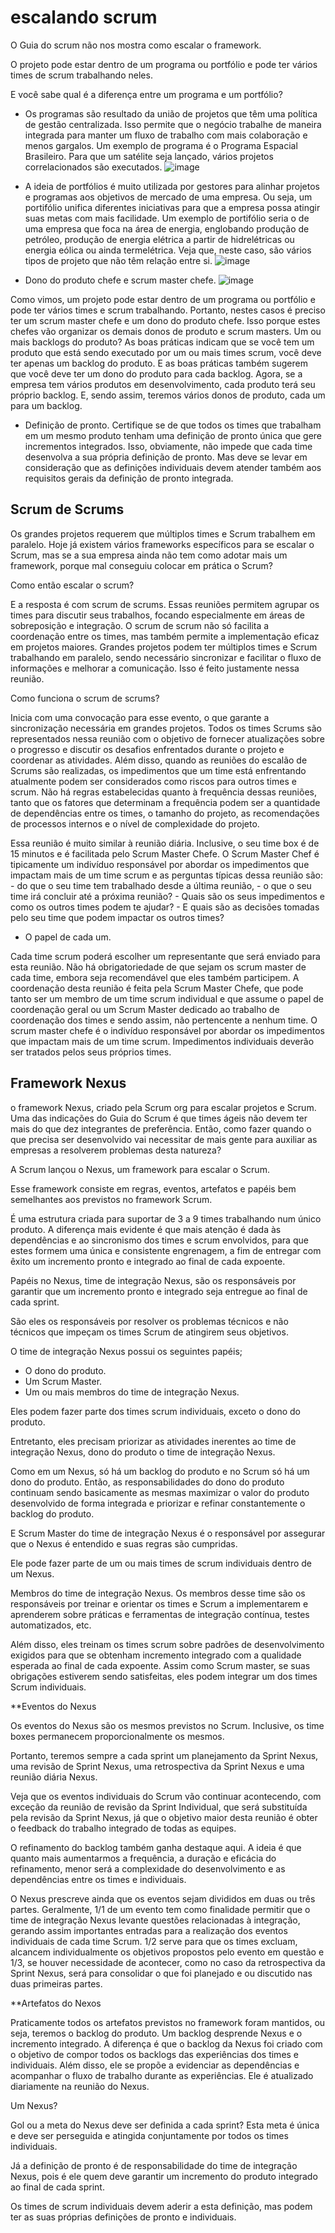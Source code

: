 # escalando scrum


O Guia do scrum não nos mostra como escalar o framework. 

O projeto pode estar dentro de um programa ou portfólio e pode ter vários times de scrum trabalhando neles.

E você sabe qual é a diferença entre um programa e um portfólio?

- Os programas são resultado da união de projetos que têm uma política de gestão centralizada. Isso permite que o negócio trabalhe de maneira integrada para manter um fluxo de trabalho com mais colaboração e menos gargalos. Um exemplo de programa é o Programa Espacial Brasileiro. Para que um satélite seja lançado, vários projetos correlacionados são executados.
 ![image](https://user-images.githubusercontent.com/52088444/232253994-8eb7bdc1-e0c7-4547-a475-f742ce04d4c7.png)

- A ideia de portfólios é muito utilizada por gestores para alinhar projetos e programas aos objetivos de mercado de uma empresa. Ou seja, um portifólio unifica diferentes iniciativas para que a empresa possa atingir suas metas com mais facilidade. Um exemplo de portifólio seria o de uma empresa que foca na área de energia, englobando produção de petróleo, produção de energia elétrica a partir de hidrelétricas ou energia eólica ou ainda termelétrica. Veja que, neste caso, são vários tipos de projeto que não têm relação entre si.
![image](https://user-images.githubusercontent.com/52088444/232254002-f58cd213-93cb-4bf6-a415-e15f3f367c20.png)

- Dono do produto chefe e scrum master chefe.
 ![image](https://user-images.githubusercontent.com/52088444/232254012-0b6480f5-a87f-45d1-9d9b-92563e17fdc3.png)

Como vimos, um projeto pode estar dentro de um programa ou portfólio e pode ter vários times e scrum trabalhando. Portanto, nestes casos é preciso ter um scrum master chefe e um dono do produto chefe. Isso porque estes chefes vão organizar os demais donos de produto e scrum masters. 
Um ou mais backlogs do produto?
As boas práticas indicam que se você tem um produto que está sendo executado por um ou mais times scrum, você deve ter apenas um backlog do produto.
E as boas práticas também sugerem que você deve ter um dono do produto para cada backlog. Agora, se a empresa tem vários produtos em desenvolvimento, cada produto terá seu próprio backlog. E, sendo assim, teremos vários donos de produto, cada um para um backlog.

- Definição de pronto.
 Certifique se de que todos os times que trabalham em um mesmo produto tenham uma definição de pronto única que gere incrementos integrados. Isso, obviamente, não impede que cada time desenvolva a sua própria definição de pronto. Mas deve se levar em consideração que as definições individuais devem atender também aos requisitos gerais da definição de pronto integrada.

## Scrum de Scrums

Os grandes projetos requerem que múltiplos times e Scrum trabalhem em paralelo.
Hoje já existem vários frameworks específicos para se escalar o Scrum, mas se a sua empresa ainda não tem como adotar mais um framework, porque mal conseguiu colocar em prática o Scrum?

Como então escalar o scrum?

E a resposta é com scrum de scrums. Essas reuniões permitem agrupar os times para discutir seus trabalhos, focando especialmente em áreas de sobreposição e integração. O scrum de scrum não só facilita a coordenação entre os times, mas também permite a implementação eficaz em projetos maiores.
Grandes projetos podem ter múltiplos times e Scrum trabalhando em paralelo, sendo necessário sincronizar e facilitar o fluxo de informações e melhorar a comunicação. Isso é feito justamente nessa reunião.

Como funciona o scrum de scrums?

Inicia com uma convocação para esse evento, o que garante a sincronização necessária em grandes projetos. Todos os times Scrums são representados nessa reunião com o objetivo de fornecer atualizações sobre o progresso e discutir os desafios enfrentados durante o projeto e coordenar as atividades. Além disso, quando as reuniões do escalão de Scrums são realizadas, os impedimentos que um time está enfrentando atualmente podem ser considerados como riscos para outros times e scrum. Não há regras estabelecidas quanto à frequência dessas reuniões, tanto que os fatores que determinam a frequência podem ser a quantidade de dependências entre os times, o tamanho do projeto, as recomendações de processos internos e o nível de complexidade do projeto.

Essa reunião é muito similar à reunião diária. Inclusive, o seu time box é de 15 minutos e é facilitada pelo Scrum Master Chefe. O Scrum Master Chef é tipicamente um indivíduo responsável por abordar os impedimentos que impactam mais de um time scrum e as perguntas típicas dessa reunião são:
    - do que o seu time tem trabalhado desde a última reunião, 
    - o que o seu time irá concluir até a próxima reunião? 
    - Quais são os seus impedimentos e como os outros times podem te ajudar? 
    - E quais são as decisões tomadas pelo seu time que podem impactar os outros times?

- O papel de cada um.

Cada time scrum poderá escolher um representante que será enviado para esta reunião. Não há obrigatoriedade de que sejam os scrum master de cada time, embora seja recomendável que eles também participem. 
A coordenação desta reunião é feita pela Scrum Master Chefe, que pode tanto ser um membro de um time scrum individual e que assume o papel de coordenação geral ou um Scrum Master dedicado ao trabalho de coordenação dos times e sendo assim, não pertencente a nenhum time.
O scrum master chefe é o indivíduo responsável por abordar os impedimentos que impactam mais de um time scrum. Impedimentos individuais deverão ser tratados pelos seus próprios times.

##  Framework Nexus

o framework Nexus, criado pela Scrum org para escalar projetos e Scrum.
Uma das indicações do Guia do Scrum é que times ágeis não devem ter mais do que dez integrantes de preferência. Então, como fazer quando o que precisa ser desenvolvido vai necessitar de mais gente para auxiliar as empresas a resolverem problemas desta natureza?

A Scrum  lançou o Nexus, um framework para escalar o Scrum.

Esse framework consiste em regras, eventos, artefatos e papéis bem semelhantes aos previstos no framework Scrum.

É uma estrutura criada para suportar de 3 a 9 times trabalhando num único produto. A diferença mais evidente é que mais atenção é dada às dependências e ao sincronismo dos times e scrum envolvidos, para que estes formem uma única e consistente engrenagem, a fim de entregar com êxito um incremento pronto e integrado ao final de cada expoente.

Papéis no Nexus, time de integração Nexus, são os responsáveis por garantir que um incremento pronto e integrado seja entregue ao final de cada sprint.

São eles os responsáveis por resolver os problemas técnicos e não técnicos que impeçam os times Scrum de atingirem seus objetivos.

O time de integração Nexus possui os seguintes papéis;

- O dono do produto.
- Um Scrum Master.
- Um ou mais membros do time de integração Nexus.

Eles podem fazer parte dos times scrum individuais, exceto o dono do produto.

Entretanto, eles precisam priorizar as atividades inerentes ao time de integração Nexus, dono do produto o time de integração Nexus.

Como em um Nexus, só há um backlog do produto e no Scrum só há um dono do produto. Então, as responsabilidades do dono do produto continuam sendo basicamente as mesmas maximizar o valor do produto desenvolvido de forma integrada e priorizar e refinar constantemente o backlog do produto.

E Scrum Master do time de integração Nexus é o responsável por assegurar que o Nexus é entendido e suas regras são cumpridas.

Ele pode fazer parte de um ou mais times de scrum individuais dentro de um Nexus.

Membros do time de integração Nexus. Os membros desse time são os responsáveis por treinar e orientar os times e Scrum a implementarem e aprenderem sobre práticas e ferramentas de integração contínua, testes automatizados, etc.

Além disso, eles treinam os times scrum sobre padrões de desenvolvimento exigidos para que se obtenham incremento integrado com a qualidade esperada ao final de cada expoente. Assim como Scrum master, se suas obrigações estiverem sendo satisfeitas, eles podem integrar um dos times Scrum individuais.

**Eventos do Nexus 

Os eventos do Nexus são os mesmos previstos no Scrum. Inclusive, os time boxes permanecem proporcionalmente os mesmos.

Portanto, teremos sempre a cada sprint um planejamento da Sprint Nexus, uma revisão de Sprint Nexus, uma retrospectiva da Sprint Nexus e uma reunião diária Nexus.

Veja que os eventos individuais do Scrum vão continuar acontecendo, com exceção da reunião de revisão da Sprint Individual, que será substituída pela revisão da Sprint Nexus, já que o objetivo maior desta reunião é obter o feedback do trabalho integrado de todas as equipes.

O refinamento do backlog também ganha destaque aqui. A ideia é que quanto mais aumentarmos a frequência, a duração e eficácia do refinamento, menor será a complexidade do desenvolvimento e as dependências entre os times e individuais.

O Nexus prescreve ainda que os eventos sejam divididos em duas ou três partes. Geralmente, 1/1 de um evento tem como finalidade permitir que o time de integração Nexus levante questões relacionadas à integração, gerando assim importantes entradas para a realização dos eventos individuais de cada time Scrum. 1/2 serve para que os times excluam, alcancem individualmente os objetivos propostos pelo evento em questão e 1/3, se houver necessidade de acontecer, como no caso da retrospectiva da Sprint Nexus, será para consolidar o que foi planejado e ou discutido nas duas primeiras partes.

**Artefatos do Nexos

Praticamente todos os artefatos previstos no framework foram mantidos, ou seja, teremos o backlog do produto. Um backlog desprende Nexus e o incremento integrado.
A diferença é que o backlog da Nexus foi criado com o objetivo de compor todos os backlogs das experiências dos times e individuais.
Além disso, ele se propõe a evidenciar as dependências e acompanhar o fluxo de trabalho durante as experiências.
Ele é atualizado diariamente na reunião do Nexus.

Um Nexus?

Gol ou a meta do Nexus deve ser definida a cada sprint? Esta meta é única e deve ser perseguida e atingida conjuntamente por todos os times individuais.

Já a definição de pronto é de responsabilidade do time de integração Nexus, pois é ele quem deve garantir um incremento do produto integrado ao final de cada sprint.

Os times de scrum individuais devem aderir a esta definição, mas podem ter as suas próprias definições de pronto e individuais.

